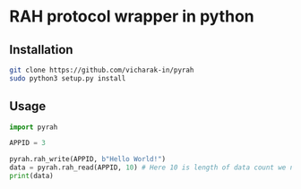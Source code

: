 # RAH protocol wrapper in python

## Installation

```sh
git clone https://github.com/vicharak-in/pyrah
sudo python3 setup.py install
```

## Usage

```python
import pyrah

APPID = 3

pyrah.rah_write(APPID, b"Hello World!")
data = pyrah.rah_read(APPID, 10) # Here 10 is length of data count we need
print(data)
```
